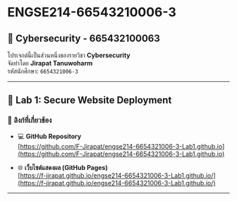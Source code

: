 # ENGSE214-66543210006-3

## 🔐 Cybersecurity - 665432100063

โปรเจกต์นี้เป็นส่วนหนึ่งของรายวิชา **Cybersecurity**  
จัดทำโดย **Jirapat Tanuwoharm**  
รหัสนักศึกษา: `6654321006-3`

---

## 🧪 Lab 1: Secure Website Deployment

### 🔗 ลิงก์ที่เกี่ยวข้อง

- 💻 **GitHub Repository**  
  [https://github.com/F-Jirapat/engse214-6654321006-3-Lab1.github.io](https://github.com/F-Jirapat/engse214-6654321006-3-Lab1.github.io)

- 🌐 **เว็บไซต์แสดงผล (GitHub Pages)**  
  [https://f-jirapat.github.io/engse214-6654321006-3-Lab1.github.io/](https://f-jirapat.github.io/engse214-6654321006-3-Lab1.github.io/)

---